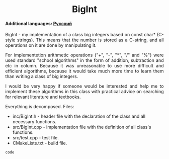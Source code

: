 <h1 align="center">BigInt</h1>
<h4>Additional languages: <a href="https://github.com/AlferovKirill/Study/blob/main/BigInt/README.RU.md">Русский</a></h4>

<p align="justify">BigInt - my implementation of a class big integers based on const char* (C-style strings). This means that the number is stored as a C-string, and all operations on it are done by manipulating it.</p>

<p align="justify">For implementetion arithmetic operations ("+", "-", "*", "/" and "%") were used standard "school algorithms" in the form of addition, subtraction and etc in column. Because it was unreasonable to use more difficult and efficient algorithms, because it would take much more time to learn them than writing a class of big integers.</p>

<p align="justify">I would be very happy if someone would be interested and help me to implement these algorithms in this class with practical advice on searching for relevant literature and textbooks.</p>

<p align="justify">Everything is decomposed. Files:</p>

<ul>
  <li>inc/BigInt.h - header file with the declaration of the class and all necessary functions.</li>
  <li>src/BigInt.cpp - implementation file with the definition of all class's functions.</li>
  <li>src/test.cpp - test file.</li>
  <li>CMakeLists.txt - build file.</li>
</ul>

```
code
```

